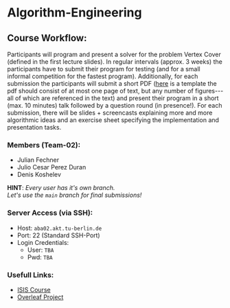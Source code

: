 # Algorithm-Engineering

## Course Workflow:  
Participants will program and present a solver for the problem Vertex Cover (defined in the first lecture slides).
In regular intervals (approx. 3 weeks) the participants have to submit their program for testing (and for a small informal competition for the fastest program). Additionally, for each submission the participants will submit a short PDF ([here](https://isis.tu-berlin.de/mod/resource/view.php?id=1396815) is a template the pdf should consist of at most one page of text, but any number of figures---all of which are referenced in the text) and present their program in a short (max. 10 minutes) talk followed by a question round (in presence!). For each submission, there will be slides + screencasts explaining more and more algorithmic ideas and an exercise sheet specifying the implementation and presentation tasks.

### Members (Team-02):
- Julian Fechner
- Julio Cesar Perez Duran
- Denis Koshelev

**HINT**: *Every user has it's own branch.  
Let's use the `main` branch for final submissions!*

### Server Access (via SSH):
- Host: `aba02.akt.tu-berlin.de`
- Port: 22 (Standard SSH-Port)
- Login Credentials:
    - User: `TBA`
    - Pwd: `TBA`

### Usefull Links:
- [ISIS Course](https://isis.tu-berlin.de/mod/forum/discuss.php?d=484841)
- [Overleaf Project](https://de.overleaf.com/1429599153kdvjrdsrfzdp)
